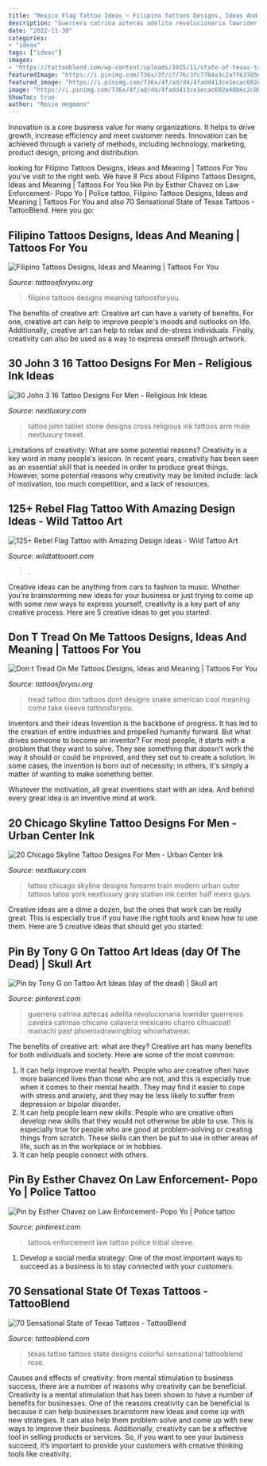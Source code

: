```yaml
---
title: "Mexico Flag Tattoo Ideas ~ Filipino Tattoos Designs, Ideas And Meaning"
description: "Guerrera catrina aztecas adelita revolucionaria lowrider guerreros caveira catrinas chicano calavera mexicano charro cihuacoatl mariachi past phoenixdrawingblog whowhatwear"
date: "2022-11-30"
categories:
- "ideas"
tags: ["ideas"]
images:
- "https://tattooblend.com/wp-content/uploads/2015/11/state-of-texas-tattoo-yellow.jpg"
featuredImage: "https://i.pinimg.com/736x/3f/c7/76/3fc7764a3c2a7f63785e11a55d6006c4--law-enforcement-tat.jpg"
featured_image: "https://i.pinimg.com/736x/4f/ad/d4/4fadd413ce1ecac602e40b6c2c869be9.jpg"
image: "https://i.pinimg.com/736x/4f/ad/d4/4fadd413ce1ecac602e40b6c2c869be9.jpg"
ShowToc: true
author: "Rosie Hegmann"
---
```



Innovation is a core business value for many organizations. It helps to drive growth, increase efficiency and meet customer needs. Innovation can be achieved through a variety of methods, including technology, marketing, product design, pricing and distribution.

	

		
looking for Filipino Tattoos Designs, Ideas and Meaning | Tattoos For You you've visit to the right web. We have 8 Pics about Filipino Tattoos Designs, Ideas and Meaning | Tattoos For You like Pin by Esther Chavez on Law Enforcement- Popo Yo | Police tattoo, Filipino Tattoos Designs, Ideas and Meaning | Tattoos For You and also 70 Sensational State of Texas Tattoos - TattooBlend. Here you go:
		
    
## Filipino Tattoos Designs, Ideas And Meaning | Tattoos For You

<img loading=lazy src="https://www.tattoosforyou.org/wp-content/uploads/2016/05/Filipino-Tattoos-for-Men.jpg" onerror="this.onerror=null;this.src='https://tse1.mm.bing.net/th?id=OIP.2OlAmY2N_N_z2FLDVvhijAHaJ5&amp;pid=15.1';" alt="Filipino Tattoos Designs, Ideas and Meaning | Tattoos For You">

_Source: tattoosforyou.org_

>filipino tattoos designs meaning tattoosforyou. 

	

The benefits of creative art:
Creative art can have a variety of benefits. For one, creative art can help to improve people's moods and outlooks on life. Additionally, creative art can help to relax and de-stress individuals. Finally, creativity can also be used as a way to express oneself through artwork.

    
## 30 John 3 16 Tattoo Designs For Men - Religious Ink Ideas

<img loading=lazy src="http://nextluxury.com/wp-content/uploads/stone-tablet-with-cross-male-john-316-arm-tattoo.jpg" onerror="this.onerror=null;this.src='https://tse4.mm.bing.net/th?id=OIP.a34k6D-U7su9Y33-7om47QHaIt&amp;pid=15.1';" alt="30 John 3 16 Tattoo Designs For Men - Religious Ink Ideas">

_Source: nextluxury.com_

>tattoo john tablet stone designs cross religious ink tattoos arm male nextluxury tweet. 

	

Limitations of creativity: What are some potential reasons?
Creativity is a key word in many people's lexicon. In recent years, creativity has been seen as an essential skill that is needed in order to produce great things. However, some potential reasons why creativity may be limited include: lack of motivation, too much competition, and a lack of resources.

    
## 125+ Rebel Flag Tattoo With Amazing Design Ideas - Wild Tattoo Art

<img loading=lazy src="https://www.wildtattooart.com/wp-content/uploads/2019/05/rebel-flag-tattoos-13-768x1024.jpg" onerror="this.onerror=null;this.src='https://tse1.mm.bing.net/th?id=OIP.Z-EAuafXamX9v4_MvGz1GAHaJ4&amp;pid=15.1';" alt="125+ Rebel Flag Tattoo with Amazing Design Ideas - Wild Tattoo Art">

_Source: wildtattooart.com_

>. 

	

Creative ideas can be anything from cars to fashion to music. Whether you're brainstorming new ideas for your business or just trying to come up with some new ways to express yourself, creativity is a key part of any creative process. Here are 5 creative ideas to get you started:

    
## Don T Tread On Me Tattoos Designs, Ideas And Meaning | Tattoos For You

<img loading=lazy src="https://www.tattoosforyou.org/wp-content/uploads/2013/11/Dont-Tread-On-Me-Tattoo-Designs.jpg" onerror="this.onerror=null;this.src='https://tse3.mm.bing.net/th?id=OIP.mtOg4GaCt2EBVW_TdKiOjwHaJ6&amp;pid=15.1';" alt="Don t Tread On Me Tattoos Designs, Ideas and Meaning | Tattoos For You">

_Source: tattoosforyou.org_

>tread tattoo don tattoos dont designs snake american cool meaning come take sleeve tattoosforyou. 

	

Inventors and their ideas
Invention is the backbone of progress. It has led to the creation of entire industries and propelled humanity forward. But what drives someone to become an inventor?
For most people, it starts with a problem that they want to solve. They see something that doesn't work the way it should or could be improved, and they set out to create a solution. In some cases, the invention is born out of necessity; in others, it's simply a matter of wanting to make something better.

Whatever the motivation, all great inventions start with an idea. And behind every great idea is an inventive mind at work.

    
## 20 Chicago Skyline Tattoo Designs For Men - Urban Center Ink

<img loading=lazy src="http://nextluxury.com/wp-content/uploads/train-station-chicago-skyline-tattoo-for-men-on-outer-forearm.jpg" onerror="this.onerror=null;this.src='https://tse4.mm.bing.net/th?id=OIP.IEm4wCK8LRQmYq3k2tACNAHaHa&amp;pid=15.1';" alt="20 Chicago Skyline Tattoo Designs For Men - Urban Center Ink">

_Source: nextluxury.com_

>tattoo chicago skyline designs forearm train modern urban outer tattoos tatoo york nextluxury gray station ink center half mens guys. 

	

Creative ideas are a dime a dozen, but the ones that work can be really great. This is especially true if you have the right tools and know how to use them. Here are 5 creative ideas that should get you started:

    
## Pin By Tony G On Tattoo Art Ideas (day Of The Dead) | Skull Art

<img loading=lazy src="https://i.pinimg.com/736x/4f/ad/d4/4fadd413ce1ecac602e40b6c2c869be9.jpg" onerror="this.onerror=null;this.src='https://tse3.mm.bing.net/th?id=OIP.ylczi2fCrUEyw_wMXGjEygHaLo&amp;pid=15.1';" alt="Pin by Tony G on Tattoo Art Ideas (day of the dead) | Skull art">

_Source: pinterest.com_

>guerrera catrina aztecas adelita revolucionaria lowrider guerreros caveira catrinas chicano calavera mexicano charro cihuacoatl mariachi past phoenixdrawingblog whowhatwear. 

	

The benefits of creative art: what are they?
Creative art has many benefits for both individuals and society. Here are some of the most common: 
1) It can help improve mental health. People who are creative often have more balanced lives than those who are not, and this is especially true when it comes to their mental health. They may find it easier to cope with stress and anxiety, and they may be less likely to suffer from depression or bipolar disorder.
2) It can help people learn new skills. People who are creative often develop new skills that they would not otherwise be able to use. This is especially true for people who are good at problem-solving or creating things from scratch. These skills can then be put to use in other areas of life, such as in the workplace or in hobbies.
3) It can help people connect with others.

    
## Pin By Esther Chavez On Law Enforcement- Popo Yo | Police Tattoo

<img loading=lazy src="https://i.pinimg.com/736x/3f/c7/76/3fc7764a3c2a7f63785e11a55d6006c4--law-enforcement-tat.jpg" onerror="this.onerror=null;this.src='https://tse4.mm.bing.net/th?id=OIP.h9yWiVzbeVmanwv5bPrPBwDYEg&amp;pid=15.1';" alt="Pin by Esther Chavez on Law Enforcement- Popo Yo | Police tattoo">

_Source: pinterest.com_

>tattoos enforcement law tattoo police tribal sleeve. 

	

1. Develop a social media strategy: One of the most important ways to succeed as a business is to stay connected with your customers.

    
## 70 Sensational State Of Texas Tattoos - TattooBlend

<img loading=lazy src="https://tattooblend.com/wp-content/uploads/2015/11/state-of-texas-tattoo-yellow.jpg" onerror="this.onerror=null;this.src='https://tse4.mm.bing.net/th?id=OIP.dWXOtJ6Z4yankSxZBv5VmgHaJ4&amp;pid=15.1';" alt="70 Sensational State of Texas Tattoos - TattooBlend">

_Source: tattooblend.com_

>texas tattoo tattoos state designs colorful sensational tattooblend rose. 

	

Causes and effects of creativity: from mental stimulation to business success, there are a number of reasons why creativity can be beneficial.
Creativity is a mental stimulation that has been shown to have a number of benefits for businesses. One of the reasons creativity can be beneficial is because it can help businesses brainstorm new ideas and come up with new strategies. It can also help them problem solve and come up with new ways to improve their business. Additionally, creativity can be a effective tool in selling products or services. So, if you want to see your business succeed, it’s important to provide your customers with creative thinking tools like creativity.

